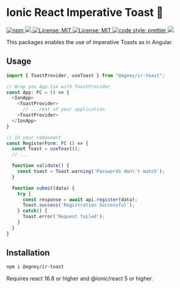 <h1 align=left>Ionic React Imperative Toast 🥂</h1>

<p>
  <a href="https://www.npmjs.com/package/@agney/react-avatar" target="_blank">
    <img alt="npm" src="https://img.shields.io/npm/v/@agney/ir-toast">
  </a>
  <a href="https://github.com/agneym/ir-toast/actions">
    <img src="https://github.com/agneym/ir-toast/workflows/Node%20CI/badge.svg" />
  </a>
  <a href="https://github.com/agneym/ir-toast/blob/master/LICENSE" target="_blank">
    <img alt="License: MIT" src="https://img.shields.io/github/license/agneym/react-avatar" />
  </a>
  <a href="https://www.npmjs.com/package/@agney/ir-toast" target="_blank">
    <img alt="License: MIT" src="https://img.shields.io/npm/types/scrub-js.svg" />
  </a>
  <a href="https://prettier.io">
    <img alt="code style: prettier" src="https://img.shields.io/badge/code_style-prettier-ff69b4.svg" />
  </a>
  <a href="http://makeapullrequest.com">
    <img src="https://img.shields.io/badge/PRs-welcome-brightgreen.svg" />
  </a>
</p>

This packages enables the use of imperative Toasts as in Angular.

## Usage

```typescript
import { ToastProvider, useToast } from "@agney/ir-toast";

// Wrap you App.tsx with ToastProvider
const App: FC = () => {
  <IonApp>
    <ToastProvider>
      // ...rest of your application
    <ToastProvider>
  </IonApp>
}

// In your component 
const RegisterForm: FC () => {
  const Toast = useToast();
  // ...

  function validate() {
    const toast = Toast.warning('Passwords don\'t match');
  }

  function submit(data) {
    try {
      const response = await api.register(data);
      Toast.success('Registration Successful');
    } catch() {
      Toast.error('Request failed');
    }
  }
}
```

## Installation

```bash
npm i @agney/ir-toast
```
Requires react 16.8 or higher and @ionic/react 5 or higher.